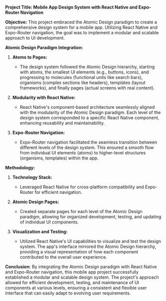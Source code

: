 **Project Title: Mobile App Design System with React Native and Expo-Router Navigation**

**Objective:**
This project embraced the Atomic Design paradigm to create a comprehensive design system for a mobile app. Utilizing React Native and Expo-Router navigation, the goal was to implement a modular and scalable approach to UI development.

**Atomic Design Paradigm Integration:**
1. **Atoms to Pages:**
   - The design system followed the Atomic Design hierarchy, starting with atoms, the smallest UI elements (e.g., buttons, icons), and progressing to molecules (functional units like search bars), organisms (complex sections like headers), templates (layout frameworks), and finally pages (actual screens with real content).

2. **Modularity with React Native:**
   - React Native's component-based architecture seamlessly aligned with the modularity of the Atomic Design paradigm. Each level of the design system corresponded to a specific React Native component, enhancing reusability and maintainability.

3. **Expo-Router Navigation:**
   - Expo-Router navigation facilitated the seamless transition between different levels of the design system. This ensured a smooth flow from individual UI elements (atoms) to higher-level structures (organisms, templates) within the app.

**Methodology:**
1. **Technology Stack:**
   - Leveraged React Native for cross-platform compatibility and Expo-Router for efficient navigation.

2. **Atomic Design Pages:**
   - Created separate pages for each level of the Atomic Design paradigm, allowing for organized development, testing, and updating of individual UI components.

3. **Visualization and Testing:**
   - Utilized React Native's UI capabilities to visualize and test the design system. The app's interface mirrored the Atomic Design hierarchy, providing a visual representation of how each component contributed to the overall user experience.

**Conclusion:**
By integrating the Atomic Design paradigm with React Native and Expo-Router navigation, this mobile app project successfully established a modular and scalable design system. The project's approach allowed for efficient development, testing, and maintenance of UI components at various levels, ensuring a consistent and flexible user interface that can easily adapt to evolving user requirements.
